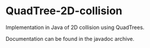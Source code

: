 # QuadTree-2D-collision

Implementation in Java of 2D collision using QuadTrees.

Documentation can be found in the javadoc archive.
